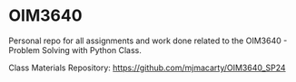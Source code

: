 # OIM3640
Personal repo for all assignments and work done related to the OIM3640 - Problem Solving with Python Class.

Class Materials Repository:
https://github.com/mjmacarty/OIM3640_SP24

